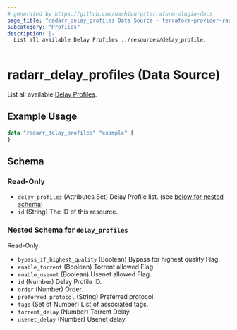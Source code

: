 ```yaml
---
# generated by https://github.com/hashicorp/terraform-plugin-docs
page_title: "radarr_delay_profiles Data Source - terraform-provider-radarr"
subcategory: "Profiles"
description: |-
  List all available Delay Profiles ../resources/delay_profile.
---
```


# radarr_delay_profiles (Data Source)

<!-- subcategory:Profiles -->
List all available [Delay Profiles](../resources/delay_profile).

## Example Usage

```terraform
data "radarr_delay_profiles" "example" {
}
```

<!-- schema generated by tfplugindocs -->
## Schema

### Read-Only

- `delay_profiles` (Attributes Set) Delay Profile list. (see [below for nested schema](#nestedatt--delay_profiles))
- `id` (String) The ID of this resource.

<a id="nestedatt--delay_profiles"></a>
### Nested Schema for `delay_profiles`

Read-Only:

- `bypass_if_highest_quality` (Boolean) Bypass for highest quality Flag.
- `enable_torrent` (Boolean) Torrent allowed Flag.
- `enable_usenet` (Boolean) Usenet allowed Flag.
- `id` (Number) Delay Profile ID.
- `order` (Number) Order.
- `preferred_protocol` (String) Preferred protocol.
- `tags` (Set of Number) List of associated tags.
- `torrent_delay` (Number) Torrent Delay.
- `usenet_delay` (Number) Usenet delay.
